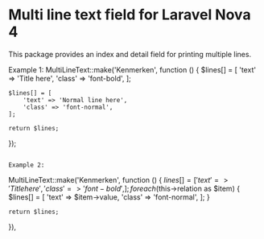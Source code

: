 # Multi line text field for Laravel Nova 4

This package provides an index and detail field for printing multiple lines.

Example 1:
MultiLineText::make('Kenmerken', function () {
    $lines[] = [
        'text' => 'Title here',
        'class' => 'font-bold',
    ];
    
    $lines[] = [
        'text' => 'Normal line here',
        'class' => 'font-normal',
    ];

    return $lines;
});
```

Example 2:

```
MultiLineText::make('Kenmerken', function () {
    $lines[] = [
        'text' => 'Title here',
        'class' => 'font-bold',
    ];
    foreach ($this->relation as $item) {
        $lines[] = [
            'text' => $item->value,
            'class' => 'font-normal',
        ];
    }

    return $lines;
}),
```
